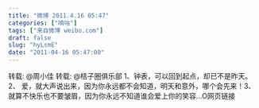 ```yaml
---
title: "微博 2011.4.16 05:47"
categories: ["嘀咕"]
tags: ["来自微博 weibo.com"]
draft: false
slug: "hyLsmE"
date: "2011-04-16 05:47:00"
---
```


<p>转载: @周小佳 转载: @桔子圈俱乐部 1、钟表，可以回到起点，却已不是昨天。2、 爱，就大声说出来，因为你永远都不会知道，明天和意外，哪个会先来！3、 就算不快乐也不要皱眉，因为你永远不知道谁会爱上你的笑容...O网页链接 ​​​​</p>
